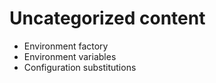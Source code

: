 # Uncategorized content

* Environment factory
* Environment variables
* Configuration substitutions

